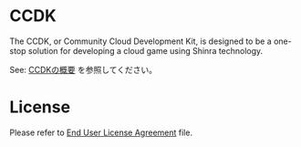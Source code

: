 # CCDK

The CCDK, or Community Cloud Development Kit, is designed to be a one-stop solution for developing a cloud game using Shinra technology.

See:
 [CCDKの概要](docs/Overview.ja.md) を参照してください。


License
====
Please refer to [End User License Agreement](LICENSE) file.
